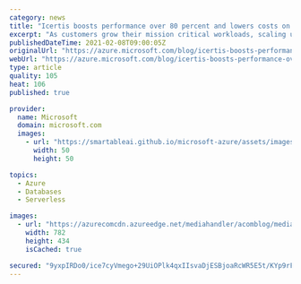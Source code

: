 ```yaml
---
category: news
title: "Icertis boosts performance over 80 percent and lowers costs on Azure SQL"
excerpt: "As customers grow their mission critical workloads, scaling up to manage spiky workloads in house can become an expensive proposition."
publishedDateTime: 2021-02-08T09:00:05Z
originalUrl: "https://azure.microsoft.com/blog/icertis-boosts-performance-over-80-percent-and-lowers-costs-on-azure-sql/"
webUrl: "https://azure.microsoft.com/blog/icertis-boosts-performance-over-80-percent-and-lowers-costs-on-azure-sql/"
type: article
quality: 105
heat: 106
published: true

provider:
  name: Microsoft
  domain: microsoft.com
  images:
    - url: "https://smartableai.github.io/microsoft-azure/assets/images/organizations/microsoft.com-50x50.jpg"
      width: 50
      height: 50

topics:
  - Azure
  - Databases
  - Serverless

images:
  - url: "https://azurecomcdn.azureedge.net/mediahandler/acomblog/media/Default/blog/faa7577f-5185-4a1e-bd94-8b4dc63fdc8a.png"
    width: 782
    height: 434
    isCached: true

secured: "9yxpIRDo0/ice7cyVmego+29UiOPlk4qxIIsvaDjESBjoaRcWR5E5t/KYp9rFlTquq5jf538Rhq5w413/LiJCtvvGW3Do279LMrZep5cws2urLB1UADm+xzu+LCZ8Gh1eYDnpTZoMVuIaZTSZanMESNbwJuLIU7sDDeTklXy5OhtqPQbWTsMAAAahArn51cvHHtKsZ9BvSKOufkumSPh5U8Fx9x0RyzGXvoRUsg1cAfcsXMTLLkTkMbu0DaLYNRSE9F4iovuL4x2uJdnbl81lzegG24W7kZtjBj78QXJkXM27WNI8DImU6oXMIJSJ30N2+MQRmXc92fsCZTrDkXaaFuLlHAPxuQZL7sFDdGCNqw=;4r9DXWufagrTm1n2+DSeTA=="
---
```


